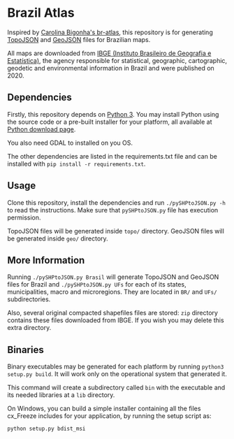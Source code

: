 # Brazil Atlas

Inspired by [Carolina Bigonha's br-atlas](https://github.com/carolinabigonha/br-atlas), this repository is for generating [TopoJSON](https://github.com/mbostock/topojson) and [GeoJSON](https://geojson.org) files for Brazilian maps.

All maps are downloaded from [IBGE (Instituto Brasileiro de Geografia e Estatística)](http://www.ibge.gov.br/), the agency responsible for
statistical, geographic, cartographic, geodetic and environmental information
in Brazil and were published on 2020.

## Dependencies

Firstly, this repository depends on [Python 3](https://www.python.org/).
You may install Python using the source code or a pre-built
installer for your platform, all available at
[Python download page](https://www.python.org/downloads/).

You also need GDAL to installed on you OS.

The other dependencies are listed in the requirements.txt file and can be installed with `pip install -r requirements.txt`.

## Usage

Clone this repository, install the dependencies and run `./pySHPtoJSON.py -h` to read the instructions. Make sure that `pySHPtoJSON.py` file has execution permission.

TopoJSON files will be generated inside `topo/` directory.
GeoJSON files will be generated inside `geo/` directory.

## More Information

Running `./pySHPtoJSON.py Brasil` will generate TopoJSON and GeoJSON files for
Brazil and  `./pySHPtoJSON.py UFs` for each of its states, municipalities, macro and microregions. They are located in `BR/` and `UFs/` subdirectories.

Also, several original compacted shapefiles files are stored: `zip` directory contains these files downloaded from IBGE. If you wish you may delete this extra directory.

## Binaries
Binary executables may be generated for each platform by running `python3 setup.py build`. It will work only on the operational system that generated it.

This command will create a subdirectory called `bin` with the executable and its needed libraries at  a `lib` directory.

On Windows, you can build a simple installer containing all the files cx_Freeze includes for your application, by running the setup script as:

`python setup.py bdist_msi`
